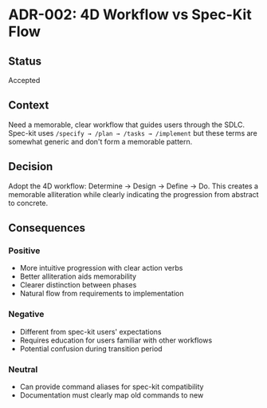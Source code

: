 # ADR-002: 4D Workflow vs Spec-Kit Flow

## Status
Accepted

## Context
Need a memorable, clear workflow that guides users through the SDLC. Spec-kit uses `/specify → /plan → /tasks → /implement` but these terms are somewhat generic and don't form a memorable pattern.

## Decision
Adopt the 4D workflow: Determine → Design → Define → Do. This creates a memorable alliteration while clearly indicating the progression from abstract to concrete.

## Consequences

### Positive
- More intuitive progression with clear action verbs
- Better alliteration aids memorability
- Clearer distinction between phases
- Natural flow from requirements to implementation

### Negative
- Different from spec-kit users' expectations
- Requires education for users familiar with other workflows
- Potential confusion during transition period

### Neutral
- Can provide command aliases for spec-kit compatibility
- Documentation must clearly map old commands to new